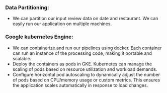 ### Data Partitioning:
* We can partition our input review data on date and restaurant. We can easily run our application on multiple machines.

### Google kubernetes Engine:
 * We can containerize and run our pipelines using docker. Each container can run an instance of the processing code, making it portable and scalable.
* Deploy the containers as pods in GKE. Kubernetes can manage the scaling of pods based on resource utilization and workload demands.
* Configure horizontal pod autoscaling to dynamically adjust the number of pods based on CPU/memory usage or custom metrics. This ensures the application scales automatically in response to load changes.
